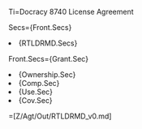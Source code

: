 Ti=Docracy 8740 License Agreement

Secs={Front.Secs}<li>{RTLDRMD.Secs}


Front.Secs={Grant.Sec}<li>{Ownership.Sec}<li>{Comp.Sec}<li>{Use.Sec}<li>{Cov.Sec}

=[Z/Agt/Out/RTLDRMD_v0.md]